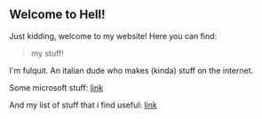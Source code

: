 ## Welcome to Hell!

Just kidding, welcome to my website! Here you can find:
>my stuff!

I'm fulquit. An italian dude who makes (kinda) stuff on the internet. 

Some microsoft stuff: [link](https://raw.githubusercontent.com/fulquit/fulquit.github.io/main/microsoft)

And my list of stuff that i find useful: [link](https://gitlab.com/fulquit1/fulquit-list-of-useful-stuff/-/raw/master/thestuff.md)
